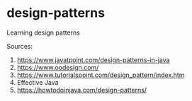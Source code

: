 # design-patterns
Learning design patterns

Sources:
1. https://www.javatpoint.com/design-patterns-in-java
2. https://www.oodesign.com/
3. https://www.tutorialspoint.com/design_pattern/index.htm
4. Effective Java
5. https://howtodoinjava.com/design-patterns/